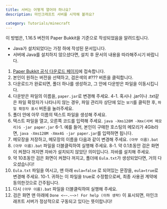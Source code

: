 ```yaml
---
title: 서버는 어떻게 열어야 하나요?
description: 마인크래프트 서버를 시작해 볼까요?

category: Tutorials/minecraft
---
```


이 방법은, 1.16.5 버전의 Paper Bukkit을
기준으로 작성되었음을 알려드립니다.

* Java가 설치되었다는 가정 하에 작성된 문서입니다.
* 서버에 Java를 설치하지 않으셨다면, 설치 후 문서의 내용을 따라해주시기 바랍니다.

1. [Paper Bukkit 공식 다운로드 페이지](https://papermc.io/downloads)에 접속합니다.
2. 본인이 원하는 버전을 선택하고, 검은색의 #??? 버튼을 클릭합니다.
3. 다운로드가 완료되면, 폴더 하나를 생성하고, 그 안에 다운받은 파일을 이동시킵니다.
4. 다운받은 파일의 이름을, `paper.jar`로 변경해 주세요.
4-1. 혹시나 .jar이나 .txt같은 파일 확장자가 나타나지 않는 경우, 파일 관리자 상단에 있는 `보기`를 클릭한 후, `파일 확장자 표시` 버튼을 눌러주세요.
5. 폴더 안에 아무 이름의 텍스트 파일을 생성해 주세요.
6. 텍스트 파일을 열고, 오른쪽 코드를 입력해 주세요. `java -Xms128M -Xmx(서버 메모리)G -jar paper.jar`
6-1. 예를 들어, 본인이 구매한 호스팅의 메모리가 4Gib라면, `java -Xms128M -Xmx4G -jar paper.jar`를 입력하면 됩니다.
7. 메모장을 저장하고, 메모장의 이름을 다음과 같이 변경해 주세요. `(아무 이름).bat`
8. `(아무 이름).bat` 파일을 더블클릭하여 실행해 주세요.
8-1. 약 0.1초동안 검은 화면이 켜졌다 꺼지면 자바가 설치되지 않았단 의미입니다. 자바를 설치해 주세요.
9. 약 10초동안 검은 화면이 켜졌다 꺼지고, 폴더에 `Eula.txt`가 생성되었다면, 거의 다 오셨습니다!
10. `Eula.txt` 파일을 여시고, 맨 아래 `eula=false` 로 되어있는 문장을, `eula=true`로 변경해 주세요.
10-1. 귀하는 이 파일을 true로 수정함으로써, 최종 사용권 계약에 동의한것으로 간주됩니다.
11. 다시 `(아무 이름).bat` 파일을 더블클릭하여 실행해 주세요.
12. 검은 화면 맨 아래에 `Done <~~.~~>! For help (이하 생략)` 이 표시되면, 마인크래프트 서버가 정상적으로 구동되고 있다는 뜻이랍니다!
